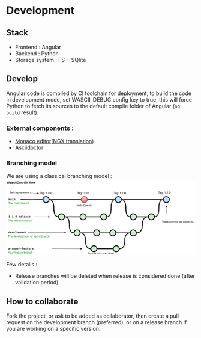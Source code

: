 # Development

## Stack

- Frontend : Angular
- Backend : Python
- Storage system : FS + SQlite

## Develop

Angular code is compiled by CI toolchain for deployment, 
to build the code in development mode, set WASCII_DEBUG config key to true, 
this will force Python to fetch its sources to the default compile folder of Angular (`ng build` result).

### External components :

- [Monaco editor](https://microsoft.github.io/monaco-editor/)([NGX translation](https://www.npmjs.com/package/ngx-monaco-editor-v2))
- [Asciidoctor](https://asciidoctor.org/)

### Branching model

We are using a classical branching model :
![git_diagram.drawio.svg](images/git_diagram.drawio.svg)

Few details :
- Release branches will be deleted when release is considered done (after validation period)

## How to collaborate

Fork the project, or ask to be added as collaborator, then create a pull request 
on the development branch (preferred), or on a release branch if you are working on a specific version.